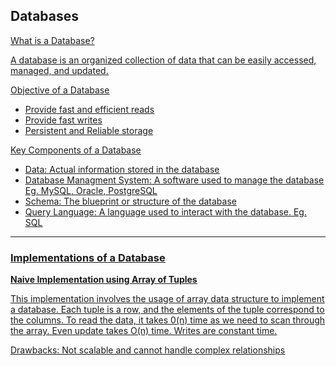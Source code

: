 <h2> Databases </h2>

<u>What is a Database?<u>

A database is an organized collection of data that can be easily accessed, managed, and updated. 

Objective of a Database
<ul>
  <li> Provide fast and efficient reads</li>
  <li> Provide fast writes</li>
  <li> Persistent and Reliable storage</li>
</ul>

Key Components of a Database
<ul>
  <li>Data: Actual information stored in the database</li>
  <li>Database Managment System: A software used to manage the database Eg. MySQL, Oracle, PostgreSQL</li>
  <li>Schema: The blueprint or structure of the database</li>
  <li>Query Language: A language used to interact with the database. Eg. SQL</li>
</ul>

-------------------------------------------------------------------------------------------------------

<h3> Implementations of a Database </h3>

<b> Naive Implementation using Array of Tuples </b>

<p> This implementation involves the usage of array data structure to implement a database. Each tuple is a row, and the elements of the tuple correspond to the columns. To read the data, it takes 0(n) time as we need to scan through the array. Even update takes O(n) time. Writes are constant time. </p>
<ins>Drawbacks: </ins> Not scalable and cannot handle complex relationships

